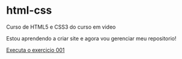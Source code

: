 # html-css
 Curso de HTML5 e CSS3 do curso em video

Estou aprendendo a criar site e agora vou gerenciar meu repositorio!

<a href="https://lucianononato.github.io/html-css/exercicio/ex001/index.html">Executa o exercicio 001